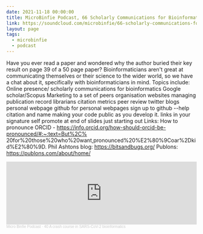 ```yaml
---
date: 2021-11-18 00:00:00
title: MicroBinfie Podcast, 66 Scholarly Communications for Bioinformaticians
link: https://soundcloud.com/microbinfie/66-scholarly-communications-for-bioinformaticians
layout: page
tags:
  - microbinfie
  - podcast
---
```

Have you ever read a paper and wondered why the author buried their
key result on page 39 of a 50 page paper? Bioinformaticians aren't
great at communicating themselves or their science to the wider world,
so we have a chat about it, specifically with bioinformaticians in
mind.  Topics include: Online presence/ scholarly communications for
bioinformatics Google scholar/Scopus Marketing to a set of peers
organisation websites managing publication record librarians citation
metrics peer review twitter blogs personal webpage github for personal
webpages sign up to github --help citation and name making your code
public as you develop it. links in your signature self promote at end
of slides just starting out  Links: How to pronounce ORCID -
https://info.orcid.org/how-should-orcid-be-pronounced/#:~:text=But%2C%
20for%20those%20who%20want,pronounced%20%E2%80%9Coar%2Dkid%E2%80%9D.
Phil Ashtons blog: https://bitsandbugs.org/ Publons:
https://publons.com/about/home/

<iframe width="100%" height="166" scrolling="no" frameborder="no" allow="autoplay" src="https://w.soundcloud.com/player/?url=https%3A//api.soundcloud.com/tracks/1108185769&color=%23ff5500&auto_play=false&hide_related=false&show_comments=true&show_user=true&show_reposts=false&show_teaser=false"></iframe><div style="font-size: 10px; color: #cccccc;line-break: anywhere;word-break: normal;overflow: hidden;white-space: nowrap;text-overflow: ellipsis; font-family: Interstate,Lucida Grande,Lucida Sans Unicode,Lucida Sans,Garuda,Verdana,Tahoma,sans-serif;font-weight: 100;"><a href="https://soundcloud.com/microbinfie" title="Micro Binfie Podcast" target="_blank" style="color: #cccccc; text-decoration: none;">Micro Binfie Podcast</a> · <a href="https://soundcloud.com/microbinfie/40-a-crash-course-in-sars-cov-2-bioinformatics" title="66 Scholarly Communications for Bioinformaticians" target="_blank" style="color: #cccccc; text-decoration: none;">40 A crash course in SARS-CoV-2 bioinformatics</a></div>
